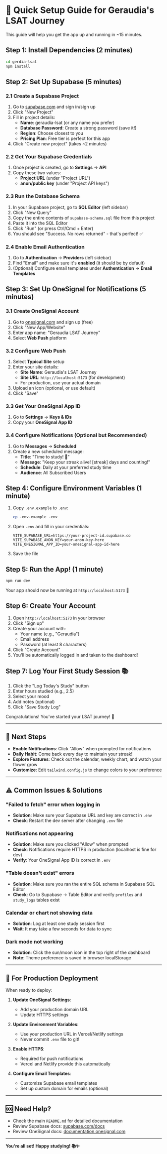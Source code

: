 # 🚀 Quick Setup Guide for Geraudia's LSAT Journey

This guide will help you get the app up and running in ~15 minutes.

## Step 1: Install Dependencies (2 minutes)

```bash
cd gerdia-lsat
npm install
```

## Step 2: Set Up Supabase (5 minutes)

### 2.1 Create a Supabase Project

1. Go to [supabase.com](https://supabase.com) and sign in/sign up
2. Click "New Project"
3. Fill in project details:
   - **Name**: geraudia-lsat (or any name you prefer)
   - **Database Password**: Create a strong password (save it!)
   - **Region**: Choose closest to you
   - **Pricing Plan**: Free tier is perfect for this app
4. Click "Create new project" (takes ~2 minutes)

### 2.2 Get Your Supabase Credentials

1. Once project is created, go to **Settings** → **API**
2. Copy these two values:
   - **Project URL** (under "Project URL")
   - **anon/public key** (under "Project API keys")

### 2.3 Run the Database Schema

1. In your Supabase project, go to **SQL Editor** (left sidebar)
2. Click "New Query"
3. Copy the entire contents of `supabase-schema.sql` file from this project
4. Paste it into the SQL Editor
5. Click "Run" (or press Ctrl/Cmd + Enter)
6. You should see "Success. No rows returned" - that's perfect! ✅

### 2.4 Enable Email Authentication

1. Go to **Authentication** → **Providers** (left sidebar)
2. Find "Email" and make sure it's **enabled** (it should be by default)
3. (Optional) Configure email templates under **Authentication** → **Email Templates**

## Step 3: Set Up OneSignal for Notifications (5 minutes)

### 3.1 Create OneSignal Account

1. Go to [onesignal.com](https://onesignal.com) and sign up (free)
2. Click "New App/Website"
3. Enter app name: "Geraudia LSAT Journey"
4. Select **Web Push** platform

### 3.2 Configure Web Push

1. Select **Typical Site** setup
2. Enter your site details:
   - **Site Name**: Geraudia's LSAT Journey
   - **Site URL**: `http://localhost:5173` (for development)
   - For production, use your actual domain
3. Upload an icon (optional, or use default)
4. Click "Save"

### 3.3 Get Your OneSignal App ID

1. Go to **Settings** → **Keys & IDs**
2. Copy your **OneSignal App ID**

### 3.4 Configure Notifications (Optional but Recommended)

1. Go to **Messages** → **Scheduled**
2. Create a new scheduled message:
   - **Title**: "Time to study! 🌸"
   - **Message**: "Keep your streak alive! [streak] days and counting!"
   - **Schedule**: Daily at your preferred study time
   - **Audience**: All Subscribed Users

## Step 4: Configure Environment Variables (1 minute)

1. Copy `.env.example` to `.env`:

   ```bash
   cp .env.example .env
   ```

2. Open `.env` and fill in your credentials:

   ```env
   VITE_SUPABASE_URL=https://your-project-id.supabase.co
   VITE_SUPABASE_ANON_KEY=your-anon-key-here
   VITE_ONESIGNAL_APP_ID=your-onesignal-app-id-here
   ```

3. Save the file

## Step 5: Run the App! (1 minute)

```bash
npm run dev
```

Your app should now be running at `http://localhost:5173` 🎉

## Step 6: Create Your Account

1. Open `http://localhost:5173` in your browser
2. Click "Sign up"
3. Create your account with:
   - Your name (e.g., "Geraudia")
   - Email address
   - Password (at least 8 characters)
4. Click "Create Account"
5. You'll be automatically logged in and taken to the dashboard!

## Step 7: Log Your First Study Session 📚

1. Click the "Log Today's Study" button
2. Enter hours studied (e.g., 2.5)
3. Select your mood
4. Add notes (optional)
5. Click "Save Study Log"

Congratulations! You've started your LSAT journey! 🌱

---

## 🎯 Next Steps

- **Enable Notifications**: Click "Allow" when prompted for notifications
- **Daily Habit**: Come back every day to maintain your streak!
- **Explore Features**: Check out the calendar, weekly chart, and watch your flower grow
- **Customize**: Edit `tailwind.config.js` to change colors to your preference

---

## ⚠️ Common Issues & Solutions

### "Failed to fetch" error when logging in

- **Solution**: Make sure your Supabase URL and key are correct in `.env`
- **Check**: Restart the dev server after changing `.env` file

### Notifications not appearing

- **Solution**: Make sure you clicked "Allow" when prompted
- **Check**: Notifications require HTTPS in production (localhost is fine for dev)
- **Verify**: Your OneSignal App ID is correct in `.env`

### "Table doesn't exist" errors

- **Solution**: Make sure you ran the entire SQL schema in Supabase SQL Editor
- **Check**: Go to Supabase → Table Editor and verify `profiles` and `study_logs` tables exist

### Calendar or chart not showing data

- **Solution**: Log at least one study session first
- **Wait**: It may take a few seconds for data to sync

### Dark mode not working

- **Solution**: Click the sun/moon icon in the top right of the dashboard
- **Note**: Theme preference is saved in browser localStorage

---

## 📱 For Production Deployment

When ready to deploy:

1. **Update OneSignal Settings**:

   - Add your production domain URL
   - Update HTTPS settings

2. **Update Environment Variables**:

   - Use your production URL in Vercel/Netlify settings
   - Never commit `.env` file to git!

3. **Enable HTTPS**:

   - Required for push notifications
   - Vercel and Netlify provide this automatically

4. **Configure Email Templates**:
   - Customize Supabase email templates
   - Set up custom domain for emails (optional)

---

## 🆘 Need Help?

- Check the main `README.md` for detailed documentation
- Review Supabase docs: [supabase.com/docs](https://supabase.com/docs)
- Review OneSignal docs: [documentation.onesignal.com](https://documentation.onesignal.com)

---

**You're all set! Happy studying! 📚✨**
